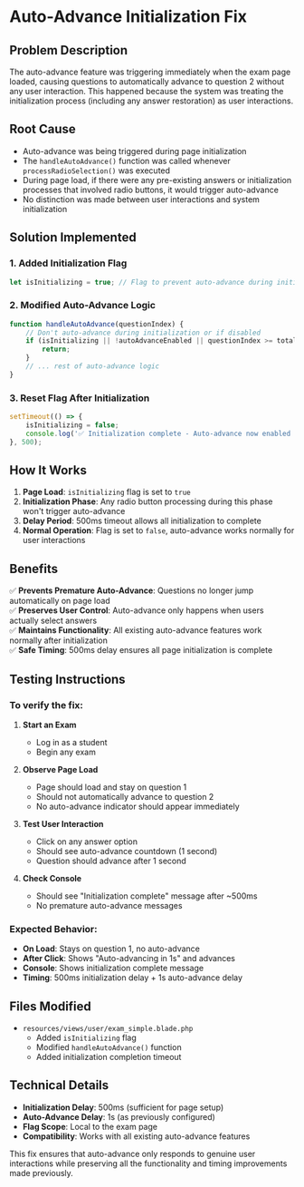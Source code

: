 # Auto-Advance Initialization Fix

## Problem Description

The auto-advance feature was triggering immediately when the exam page loaded, causing questions to automatically advance to question 2 without any user interaction. This happened because the system was treating the initialization process (including any answer restoration) as user interactions.

## Root Cause

- Auto-advance was being triggered during page initialization
- The `handleAutoAdvance()` function was called whenever `processRadioSelection()` was executed
- During page load, if there were any pre-existing answers or initialization processes that involved radio buttons, it would trigger auto-advance
- No distinction was made between user interactions and system initialization

## Solution Implemented

### 1. Added Initialization Flag
```javascript
let isInitializing = true; // Flag to prevent auto-advance during initialization
```

### 2. Modified Auto-Advance Logic
```javascript
function handleAutoAdvance(questionIndex) {
    // Don't auto-advance during initialization or if disabled
    if (isInitializing || !autoAdvanceEnabled || questionIndex >= totalQuestions - 1) {
        return;
    }
    // ... rest of auto-advance logic
}
```

### 3. Reset Flag After Initialization
```javascript
setTimeout(() => {
    isInitializing = false;
    console.log('✅ Initialization complete - Auto-advance now enabled for user interactions');
}, 500);
```

## How It Works

1. **Page Load**: `isInitializing` flag is set to `true`
2. **Initialization Phase**: Any radio button processing during this phase won't trigger auto-advance
3. **Delay Period**: 500ms timeout allows all initialization to complete
4. **Normal Operation**: Flag is set to `false`, auto-advance works normally for user interactions

## Benefits

✅ **Prevents Premature Auto-Advance**: Questions no longer jump automatically on page load  
✅ **Preserves User Control**: Auto-advance only happens when users actually select answers  
✅ **Maintains Functionality**: All existing auto-advance features work normally after initialization  
✅ **Safe Timing**: 500ms delay ensures all page initialization is complete  

## Testing Instructions

### To verify the fix:

1. **Start an Exam**
   - Log in as a student
   - Begin any exam

2. **Observe Page Load**
   - Page should load and stay on question 1
   - Should not automatically advance to question 2
   - No auto-advance indicator should appear immediately

3. **Test User Interaction**
   - Click on any answer option
   - Should see auto-advance countdown (1 second)
   - Question should advance after 1 second

4. **Check Console**
   - Should see "Initialization complete" message after ~500ms
   - No premature auto-advance messages

### Expected Behavior:

- **On Load**: Stays on question 1, no auto-advance
- **After Click**: Shows "Auto-advancing in 1s" and advances
- **Console**: Shows initialization complete message
- **Timing**: 500ms initialization delay + 1s auto-advance delay

## Files Modified

- `resources/views/user/exam_simple.blade.php`
  - Added `isInitializing` flag
  - Modified `handleAutoAdvance()` function
  - Added initialization completion timeout

## Technical Details

- **Initialization Delay**: 500ms (sufficient for page setup)
- **Auto-Advance Delay**: 1s (as previously configured)
- **Flag Scope**: Local to the exam page
- **Compatibility**: Works with all existing auto-advance features

This fix ensures that auto-advance only responds to genuine user interactions while preserving all the functionality and timing improvements made previously.